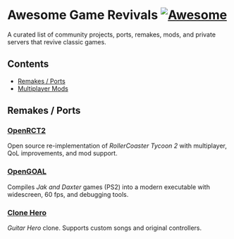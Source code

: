 # Awesome Game Revivals [![Awesome](https://awesome.re/badge.svg)](https://awesome.re)

A curated list of community projects, ports, remakes, mods, and private servers that revive classic games.

## Contents

- [Remakes / Ports](#remakes--ports)
- [Multiplayer Mods](#multiplayer-mods)

## Remakes / Ports

### [OpenRCT2](https://openrct2.io/)
Open source re-implementation of *RollerCoaster Tycoon 2* with multiplayer, QoL improvements, and mod support.

### [OpenGOAL](https://opengoal.dev/)
Compiles *Jak and Daxter* games (PS2) into a modern executable with widescreen, 60 fps, and debugging tools.

### [Clone Hero](https://clonehero.net/)
*Guitar Hero* clone. Supports custom songs and original controllers.
